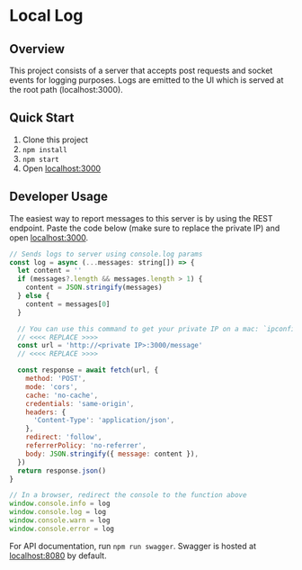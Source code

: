 # Local Log

## Overview

This project consists of a server that accepts post requests and socket events for logging purposes. Logs are emitted to the UI which is served at the root path (localhost:3000).

## Quick Start

1. Clone this project
2. `npm install`
3. `npm start`
4. Open [localhost:3000](http://localhost:3000)

## Developer Usage

The easiest way to report messages to this server is by using the REST endpoint. Paste the code below (make sure to replace the private IP) and open [localhost:3000](http://localhost:3000).

```javascript
// Sends logs to server using console.log params
const log = async (...messages: string[]) => {
  let content = ''
  if (messages?.length && messages.length > 1) {
    content = JSON.stringify(messages)
  } else {
    content = messages[0]
  }

  // You can use this command to get your private IP on a mac: `ipconfig getifaddr en0`
  // <<<< REPLACE >>>>
  const url = 'http://<private IP>:3000/message'
  // <<<< REPLACE >>>>

  const response = await fetch(url, {
    method: 'POST',
    mode: 'cors',
    cache: 'no-cache',
    credentials: 'same-origin',
    headers: {
      'Content-Type': 'application/json',
    },
    redirect: 'follow',
    referrerPolicy: 'no-referrer',
    body: JSON.stringify({ message: content }),
  })
  return response.json()
}

// In a browser, redirect the console to the function above
window.console.info = log
window.console.log = log
window.console.warn = log
window.console.error = log
```

For API documentation, run `npm run swagger`. Swagger is hosted at [localhost:8080](http://localhost:8080) by default.
